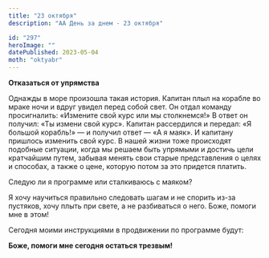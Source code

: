 ```yaml
---
title: "23 октября"
description: "АА День за днем - 23 октября"

id: "297"
heroImage: ""
datePublished: 2023-05-04
moth: "oktyabr"
---
```


**Отказаться от упрямства**

Однажды в море произошла такая история. Капитан плыл на корабле во мраке ночи
и вдруг увидел перед собой свет. Он отдал команду просигналить: «Измените свой
курс или мы столкнемся!» В ответ он получил: «Ты измени свой курс». Капитан
рассердился и передал: «Я большой корабль!» — и получил ответ — «А я маяк». И
капитану пришлось изменить свой курс. В нашей жизни тоже происходят подобные
ситуации, когда мы решаем быть упрямыми и достичь цели кратчайшим путем,
забывая менять свои старые представления о целях и способах, а также о цене,
которую потом за это придется платить.

Следую ли я программе или сталкиваюсь с маяком?

Я хочу научиться правильно следовать шагам и не спорить из-за пустяков, хочу
плыть при свете, а не разбиваться о него. Боже, помоги мне в этом!

Сегодня моими инструкциями в продвижении по программе будут:

**Боже, помоги мне сегодня остаться трезвым!**
